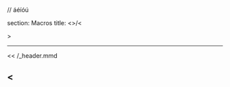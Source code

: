 // áéíóú

section: Macros
title: <<name>>/<<section>>

------------

<< /_header.mmd

# <<title>> 

MySWG process file replacing macros.

  * replace a variable for its value
  * copy a line
  * include (inline) another file
  * you may comment lines out

Examples:

  * replace a &lt;&lt;variable&gt;&gt; for its value
  * &lt;&lt;&lt; copy this line
  * &lt;&lt; file to include
  * // this is a comment (that is, skipped)

## Variables
Variables are defined either at the configuration file or in any MD file.

As in

    file.md
      variable-1: value 1
      variable-2: value 2
      -----

When a MD file includes another MD file,
the macros of the include file extend (or even replace) variables for new values.

A special variable is defined for every MD file:

> &lt;&lt;ptr&gt;&gt;

This variable is replaced by the "path to root"
that is a relative path from this file to the web site root.

Example

> &lt;&lt; &lt;&lt;ptr&gt;&gt;/style.css

Includes 

> <<ptr>>/style.css

## Replace
The syntax

> &lt;&lt;name&gt;&gt;

is replaced by the value of 'name'.

The angle brackets cannot start a new line in order to avoid confussion with include command.

## Include line
The syntax

>  &lt;&lt;&lt; line

copies the line onto the html output.

The characters '<<<' must be at the begimming of the line (column 0).

## Include file
The syntax

>  &lt;&lt; filename

includes the mentioned filename.

The characters '<<' must be at the begimming of the line (column 0).

## Comments
Lines starting with '//' are skipped.

<< /_footer.mmd

